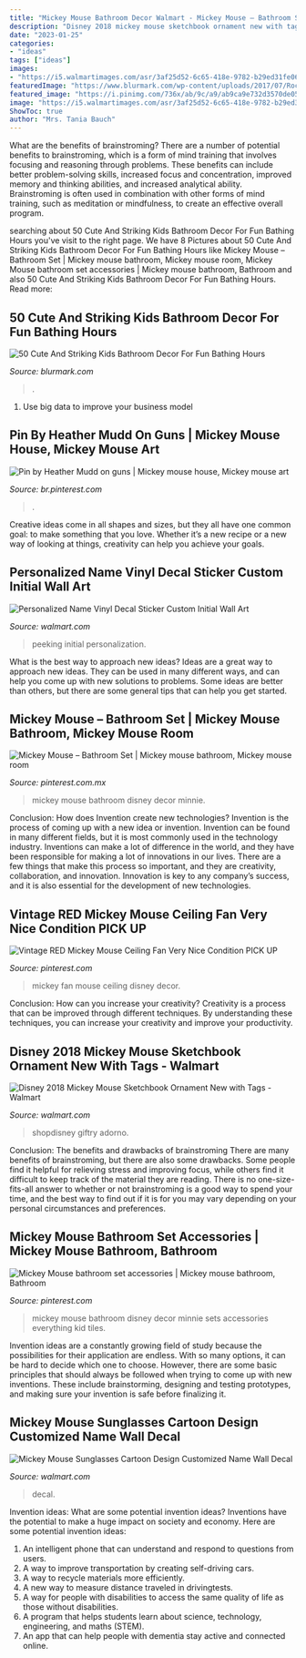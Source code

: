 ```yaml
---
title: "Mickey Mouse Bathroom Decor Walmart - Mickey Mouse – Bathroom Set"
description: "Disney 2018 mickey mouse sketchbook ornament new with tags"
date: "2023-01-25"
categories:
- "ideas"
tags: ["ideas"]
images:
- "https://i5.walmartimages.com/asr/3af25d52-6c65-418e-9782-b29ed31fe06a_1.ca8905a03c39c125daf9a1567bca3ad7.jpeg?odnWidth=612&amp;odnHeight=612&amp;odnBg=ffffff"
featuredImage: "https://www.blurmark.com/wp-content/uploads/2017/07/Rocking-Bath-Decor-For-Kids.jpg"
featured_image: "https://i.pinimg.com/736x/ab/9c/a9/ab9ca9e732d3570de055beb86d5345a4.jpg"
image: "https://i5.walmartimages.com/asr/3af25d52-6c65-418e-9782-b29ed31fe06a_1.ca8905a03c39c125daf9a1567bca3ad7.jpeg?odnWidth=612&amp;odnHeight=612&amp;odnBg=ffffff"
ShowToc: true
author: "Mrs. Tania Bauch"
---
```



What are the benefits of brainstroming?
There are a number of potential benefits to brainstroming, which is a form of mind training that involves focusing and reasoning through problems. These benefits can include better problem-solving skills, increased focus and concentration, improved memory and thinking abilities, and increased analytical ability. Brainstroming is often used in combination with other forms of mind training, such as meditation or mindfulness, to create an effective overall program.

	

		
searching about 50 Cute And Striking Kids Bathroom Decor For Fun Bathing Hours you've visit to the right page. We have 8 Pictures about 50 Cute And Striking Kids Bathroom Decor For Fun Bathing Hours like Mickey Mouse – Bathroom Set | Mickey mouse bathroom, Mickey mouse room, Mickey Mouse bathroom set accessories | Mickey mouse bathroom, Bathroom and also 50 Cute And Striking Kids Bathroom Decor For Fun Bathing Hours. Read more:
		
    
## 50 Cute And Striking Kids Bathroom Decor For Fun Bathing Hours

<img loading=lazy src="https://www.blurmark.com/wp-content/uploads/2017/07/Rocking-Bath-Decor-For-Kids.jpg" onerror="this.onerror=null;this.src='https://tse1.mm.bing.net/th?id=OIP.MXA3BZbSAUoSK-QIFe-v6gAAAA&amp;pid=15.1';" alt="50 Cute And Striking Kids Bathroom Decor For Fun Bathing Hours">

_Source: blurmark.com_

>. 

	

1. Use big data to improve your business model

    
## Pin By Heather Mudd On Guns | Mickey Mouse House, Mickey Mouse Art

<img loading=lazy src="https://i.pinimg.com/originals/31/45/1a/31451ab3a0378eda028b2c1abf26d1d6.jpg" onerror="this.onerror=null;this.src='https://tse1.mm.bing.net/th?id=OIP.X9IWZwte4rC3FRVD1JD4mQHaEt&amp;pid=15.1';" alt="Pin by Heather Mudd on guns | Mickey mouse house, Mickey mouse art">

_Source: br.pinterest.com_

>. 

	

Creative ideas come in all shapes and sizes, but they all have one common goal: to make something that you love. Whether it’s a new recipe or a new way of looking at things, creativity can help you achieve your goals.

    
## Personalized Name Vinyl Decal Sticker Custom Initial Wall Art

<img loading=lazy src="https://i5.walmartimages.com/asr/3af25d52-6c65-418e-9782-b29ed31fe06a_1.ca8905a03c39c125daf9a1567bca3ad7.jpeg?odnWidth=612&amp;odnHeight=612&amp;odnBg=ffffff" onerror="this.onerror=null;this.src='https://tse2.mm.bing.net/th?id=OIP.FwyUcVMxTuqGNRVldghQHgHaHa&amp;pid=15.1';" alt="Personalized Name Vinyl Decal Sticker Custom Initial Wall Art">

_Source: walmart.com_

>peeking initial personalization. 

	

What is the best way to approach new ideas?
Ideas are a great way to approach new ideas. They can be used in many different ways, and can help you come up with new solutions to problems. Some ideas are better than others, but there are some general tips that can help you get started.

    
## Mickey Mouse – Bathroom Set | Mickey Mouse Bathroom, Mickey Mouse Room

<img loading=lazy src="https://i.pinimg.com/736x/ab/9c/a9/ab9ca9e732d3570de055beb86d5345a4.jpg" onerror="this.onerror=null;this.src='https://tse1.mm.bing.net/th?id=OIP.HUJ9pFCRw21MAazjZbqqEAHaHa&amp;pid=15.1';" alt="Mickey Mouse – Bathroom Set | Mickey mouse bathroom, Mickey mouse room">

_Source: pinterest.com.mx_

>mickey mouse bathroom disney decor minnie. 

	

Conclusion: How does Invention create new technologies?
Invention is the process of coming up with a new idea or invention. Invention can be found in many different fields, but it is most commonly used in the technology industry. Inventions can make a lot of difference in the world, and they have been responsible for making a lot of innovations in our lives. There are a few things that make this process so important, and they are creativity, collaboration, and innovation. Innovation is key to any company’s success, and it is also essential for the development of new technologies.

    
## Vintage RED Mickey Mouse Ceiling Fan Very Nice Condition PICK UP

<img loading=lazy src="https://i.pinimg.com/originals/e2/ef/18/e2ef187e4346821d4e02d5b14119a831.jpg" onerror="this.onerror=null;this.src='https://tse1.mm.bing.net/th?id=OIP.GCt8thtdy7ixy-Vdm9x2ZAAAAA&amp;pid=15.1';" alt="Vintage RED Mickey Mouse Ceiling Fan Very Nice Condition PICK UP">

_Source: pinterest.com_

>mickey fan mouse ceiling disney decor. 

	

Conclusion: How can you increase your creativity?
Creativity is a process that can be improved through different techniques. By understanding these techniques, you can increase your creativity and improve your productivity.

    
## Disney 2018 Mickey Mouse Sketchbook Ornament New With Tags - Walmart

<img loading=lazy src="https://i5.walmartimages.com/asr/f9710546-9a05-44e5-8d09-d015219b1f8c_1.afafbbf2383c5d13c53c15164f4ce161.jpeg" onerror="this.onerror=null;this.src='https://tse3.mm.bing.net/th?id=OIP.5LzCXbPACABmNPYPZ2hujgHaHa&amp;pid=15.1';" alt="Disney 2018 Mickey Mouse Sketchbook Ornament New with Tags - Walmart">

_Source: walmart.com_

>shopdisney giftry adorno. 

	

Conclusion: The benefits and drawbacks of brainstroming
There are many benefits of brainstroming, but there are also some drawbacks. Some people find it helpful for relieving stress and improving focus, while others find it difficult to keep track of the material they are reading. There is no one-size-fits-all answer to whether or not brainstroming is a good way to spend your time, and the best way to find out if it is for you may vary depending on your personal circumstances and preferences.

    
## Mickey Mouse Bathroom Set Accessories | Mickey Mouse Bathroom, Bathroom

<img loading=lazy src="https://i.pinimg.com/736x/f6/d2/95/f6d2954aabfb718ae2dac72684089c94--mickey-mouse-bathroom-filmstrip.jpg" onerror="this.onerror=null;this.src='https://tse1.mm.bing.net/th?id=OIP.TUl0SRFm2OvXl-Wk_oZRJAHaFj&amp;pid=15.1';" alt="Mickey Mouse bathroom set accessories | Mickey mouse bathroom, Bathroom">

_Source: pinterest.com_

>mickey mouse bathroom disney decor minnie sets accessories everything kid tiles. 

	

Invention ideas are a constantly growing field of study because the possibilities for their application are endless. With so many options, it can be hard to decide which one to choose. However, there are some basic principles that should always be followed when trying to come up with new inventions. These include brainstorming, designing and testing prototypes, and making sure your invention is safe before finalizing it.

    
## Mickey Mouse Sunglasses Cartoon Design Customized Name Wall Decal

<img loading=lazy src="https://i5.walmartimages.com/asr/950381e4-7546-4668-a799-a31d3aa0be1e_1.b3477634a8d72c0d67692cd0daace3d2.jpeg" onerror="this.onerror=null;this.src='https://tse4.mm.bing.net/th?id=OIP.CHQoYLZX27p3tP_VxhIzRgHaFH&amp;pid=15.1';" alt="Mickey Mouse Sunglasses Cartoon Design Customized Name Wall Decal">

_Source: walmart.com_

>decal. 

	

Invention ideas: What are some potential invention ideas?
Inventions have the potential to make a huge impact on society and economy. Here are some potential invention ideas:
1. An intelligent phone that can understand and respond to questions from users. 
2. A way to improve transportation by creating self-driving cars. 
3. A way to recycle materials more efficiently. 
4. A new way to measure distance traveled in drivingtests. 
5. A way for people with disabilities to access the same quality of life as those without disabilities. 
6. A program that helps students learn about science, technology, engineering, and maths (STEM). 
7. An app that can help people with dementia stay active and connected online.

